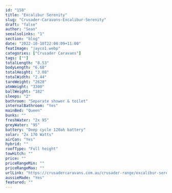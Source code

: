 ```yaml
---
id: "158"
title: "Excalibur Serenity"
slug: "Crusader-Caravans-Excalibur-Serenity"
draft: "false"
author: "Sean"
seealsolinks: "1"
section: "blog"
date: "2022-10-10T22:00:09+11:00"
featImage: "jayco1.webp"
categories: ["Crusader Caravans"]
tags: [""]
totalLength: "8.53"
bodyLength: "6.68"
totalHeight: "3.08"
totalWidth: "2.44"
tareWeight: "2628"
atmWeight: "3300"
ballWeight: "182"
sleeps: "2"
bathroom: "Separate shower & toilet"
internalBathroom: "Yes"
mainBed: "Queen"
bunks: ""
freshWater: "2x 95"
greyWater: "95"
battery: "Deep cycle 120ah battery"
solar: "2x 170 Watts"
airCon: "Yes"
hybrid: ""
roofType: "Full height"
towHitch: ""
price: ""
priceRangeMin: ""
priceRangeMax: ""
urlLink: "https://crusadercaravans.com.au/crusader-range/excalibur-serenity/"
aussieMade: "Yes"
featured: ""
---
```

